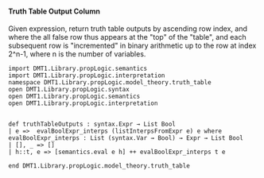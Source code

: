 #### Truth Table Output Column

Given expression, return truth table outputs by ascending row
index, and where the all false row thus appears at the "top" of
the "table", and each subsequent row is "incremented" in binary
arithmetic up to the row at index 2^n-1, where n is the number
of variables.

```lean
import DMT1.Library.propLogic.semantics
import DMT1.Library.propLogic.interpretation
namespace DMT1.Library.propLogic.model_theory.truth_table
open DMT1.Library.propLogic.syntax
open DMT1.Library.propLogic.semantics
open DMT1.Library.propLogic.interpretation


def truthTableOutputs : syntax.Expr → List Bool
| e =>  evalBoolExpr_interps (listInterpsFromExpr e) e where
evalBoolExpr_interps : List (syntax.Var → Bool) → Expr → List Bool
| [], _ => []
| h::t, e => [semantics.eval e h] ++ evalBoolExpr_interps t e

end DMT1.Library.propLogic.model_theory.truth_table
```
